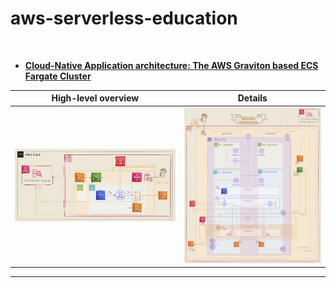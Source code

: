 # aws-serverless-education

<br>

- [**Cloud-Native Application architecture: The AWS Graviton based ECS Fargate Cluster**](./Serverless_Architecture/ECSCluster/README.md)

|High-level overview|Details|
|---|---|
|![image](./assets/FargateCluster-HighLevel-Overview.jpg?width=500px)|![image](./assets/FargateCluster-Overview.jpg)|

---
